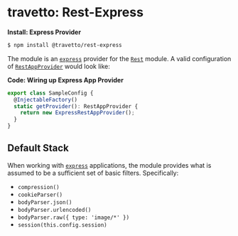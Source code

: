 travetto: Rest-Express
===

**Install: Express Provider**
```bash
$ npm install @travetto/rest-express
```

The module is an [`express`](https://expressjs.com) provider for the [`Rest`](https://github.com/travetto/travetto/tree/master/module/rest) module. A valid configuration of [`RestAppProvider`](./src/types.ts) would look like:

**Code: Wiring up Express App Provider**
```typescript
export class SampleConfig {
  @InjectableFactory()
  static getProvider(): RestAppProvider {
    return new ExpressRestAppProvider();
  }
}
```

## Default Stack
When working with [`express`](https://expressjs.com) applications, the module provides what is assumed to be a sufficient set of basic filters. Specifically:
* ```compression()```
* ```cookieParser()```
* ```bodyParser.json()```
* ```bodyParser.urlencoded()```
* ```bodyParser.raw({ type: 'image/*' })```
* ```session(this.config.session)```